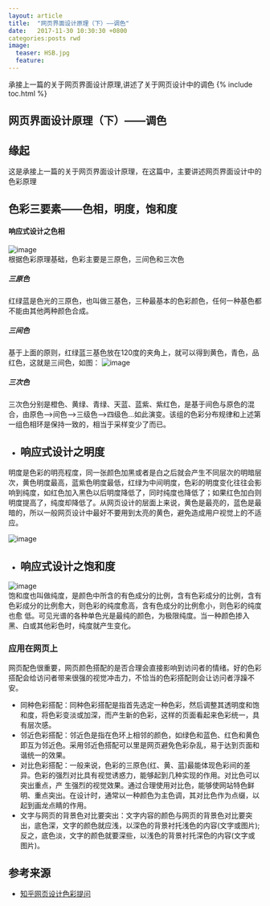 ```yaml
---
layout: article
title:  "网页界面设计原理（下）——调色"
date:   2017-11-30 10:30:30 +0800
categories:posts rwd
image:
  teaser: HSB.jpg
  feature:
---
```

承接上一篇的关于网页界面设计原理,讲述了关于网页设计中的调色
{% include toc.html %}


## 网页界面设计原理（下）——调色
## 缘起
这是承接上一篇的关于网页界面设计原理，在这篇中，主要讲述网页界面设计中的色彩原理

## 色彩三要素——色相，明度，饱和度
#### 响应式设计之色相
![image](https://pic4.zhimg.com/v2-b3027e405848e17a4beca321adf100db_r.jpg)</br>
根据色彩原理基础，色彩主要是三原色，三间色和三次色
##### 三原色
红绿蓝是色光的三原色，也叫做三基色，三种最基本的色彩颜色，任何一种基色都不能由其他两种颜色合成。
##### 三间色
基于上面的原则，红绿蓝三基色放在120度的夹角上，就可以得到黄色，青色，品红色，这就是三间色，如图：
![image](https://pic2.zhimg.com/v2-1563e9d2164d604dca91be45847b0d8d_r.jpg)
##### 三次色
三次色分别是橙色、黄绿、青绿、天蓝、蓝紫、紫红色，是基于间色与原色的混合，由原色—>间色—>三级色—>四级色…如此演变。该组的色彩分布规律和上述第一组色相环是保持一致的，相当于采样变少了而已。

* ## 响应式设计之明度
明度是色彩的明亮程度，同一张颜色加黑或者是白之后就会产生不同层次的明暗层次，黄色明度最高，蓝紫色明度最低，红绿为中间明度，色彩的明度变化往往会影响到纯度，如红色加入黑色以后明度降低了，同时纯度也降低了；如果红色加白则明度提高了，纯度却降低了。从网页设计的层面上来说，黄色是最亮的，蓝色是最暗的，所以一般网页设计中最好不要用到太亮的黄色，避免造成用户视觉上的不适应。

![image](https://ss0.bdstatic.com/70cFvHSh_Q1YnxGkpoWK1HF6hhy/it/u=4180947077,1807049369&fm=27&gp=0.jpg)</br>

* ## 响应式设计之饱和度
![image](https://timgsa.baidu.com/timg?image&quality=80&size=b10000_10000&sec=1514777912&di=a08c41334d0c0375c05fc8b4faa8d83d&src=http://www.qtccolor.com/upload/image/20160826/20160826172155_1883.jpg)</br>
饱和度也叫做纯度，是颜色中所含的有色成分的比例，含有色彩成分的比例，含有色彩成分的比例愈大，则色彩的纯度愈高，含有色成分的比例愈小，则色彩的纯度也愈
低。可见光谱的各种单色光是最纯的颜色，为极限纯度。当一种颜色掺入黑、白或其他彩色时，纯度就产生变化。
### 应用在网页上
网页配色很重要，网页颜色搭配的是否合理会直接影响到访问者的情绪。好的色彩搭配会给访问者带来很强的视觉冲击力，不恰当的色彩搭配则会让访问者浮躁不安。
- 同种色彩搭配：同种色彩搭配是指首先选定一种色彩，然后调整其透明度和饱和度，将色彩变淡或加深，而产生新的色彩，这样的页面看起来色彩统一，具有层次感。
- 邻近色彩搭配：邻近色是指在色环上相邻的颜色，如绿色和蓝色、红色和黄色即互为邻近色。采用邻近色搭配可以里是网页避免色彩杂乱，易于达到页面和谐统一的效果。
- 对比色彩搭配：一般来说，色彩的三原色(红、黄、蓝)最能体现色彩间的差异。色彩的强烈对比具有视觉诱惑力，能够起到几种实现的作用。对比色可以突出重点，产 生强烈的视觉效果。通过合理使用对比色，能够使网站特色鲜明、重点突出。在设计时，通常以一种颜色为主色调，其对比色作为点缀，以起到画龙点睛的作用。
- 文字与网页的背景色对比要突出：文字内容的颜色与网页的背景色对比要突出，底色深，文字的颜色就应浅，以深色的背景衬托浅色的内容(文字或图片);反之，底色淡，文字的颜色就要深些，以浅色的背景衬托深色的内容(文字或图片)。
## 参考来源
* [知乎网页设计色彩提问](https://www.zhihu.com/question/29096708/answer/108825491)